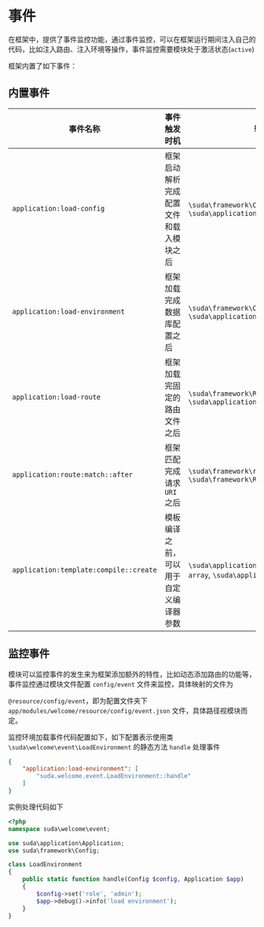 # 事件

在框架中，提供了事件监控功能，通过事件监控，可以在框架运行期间注入自己的代码，比如注入路由、注入环境等操作，事件监控需要模块处于激活状态(`active`)

框架内置了如下事件：

## 内置事件

| 事件名称 | 事件触发时机 | 输入参数列表 |
|---------|----------------|-----------|
| `application:load-config` | 框架启动解析完成配置文件和载入模块之后 |  `\suda\framework\Config`, `\suda\application\Application` |
| `application:load-environment` | 框架加载完成数据库配置之后 |  `\suda\framework\Config`, `\suda\application\Application` |
| `application:load-route` | 框架加载完固定的路由文件之后 | `\suda\framework\Route`, `\suda\application\Application` |
| `application:route:match::after` | 框架匹配完成请求 `URI` 之后 | `\suda\framework\route\MatchResult`, `\suda\framework\Request` |
| `application:template:compile::create` | 模板编译之前，可以用于自定义编译器参数 | `\suda\application\template\compiler\Compiler`, `array`, `\suda\application\Application` |


## 监控事件

模块可以监控事件的发生来为框架添加额外的特性，比如动态添加路由的功能等，事件监控通过模块文件配置 `config/event` 文件来监控，具体映射的文件为

`@resource/config/event`，即为配置文件夹下 `app/modules/welcome/resource/config/event.json` 文件，具体路径视模块而定。

监控环境加载事件代码配置如下，如下配置表示使用类 `\suda\welcome\event\LoadEnvironment` 的静态方法 `handle` 处理事件


```json
{
    "application:load-environment": [
        "suda.welcome.event.LoadEnvironment::handle"
    ]
}
```

实例处理代码如下

```php
<?php
namespace suda\welcome\event;

use suda\application\Application;
use suda\framework\Config;

class LoadEnvironment
{
    public static function handle(Config $config, Application $app)
    {
        $config->set('role', 'admin');
        $app->debug()->info('load environment');
    }
}
```

